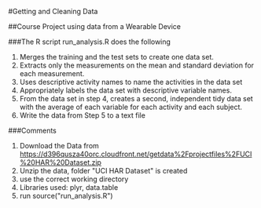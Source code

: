 #Getting and Cleaning Data

##Course Project using data from a Wearable Device

###The R script run_analysis.R does the following
1. Merges the training and the test sets to create one data set.
2. Extracts only the measurements on the mean and standard deviation for each measurement. 
3. Uses descriptive activity names to name the activities in the data set
4. Appropriately labels the data set with descriptive variable names. 
5. From the data set in step 4, creates a second, independent tidy data set with the average of each variable for each activity and each subject.
6. Write the data from Step 5 to a text file 

###Comments
1. Download the Data from https://d396qusza40orc.cloudfront.net/getdata%2Fprojectfiles%2FUCI%20HAR%20Dataset.zip 
2. Unzip the data, folder "UCI HAR Dataset" is created
3. use the correct working directory
4. Libraries used: plyr, data.table
5. run source("run_analysis.R")


